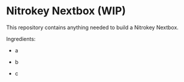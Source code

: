 # Nitrokey Nextbox (WIP)

This repository contains anything needed to build a Nitrokey Nextbox.

Ingredients:

* a

* b

* c


